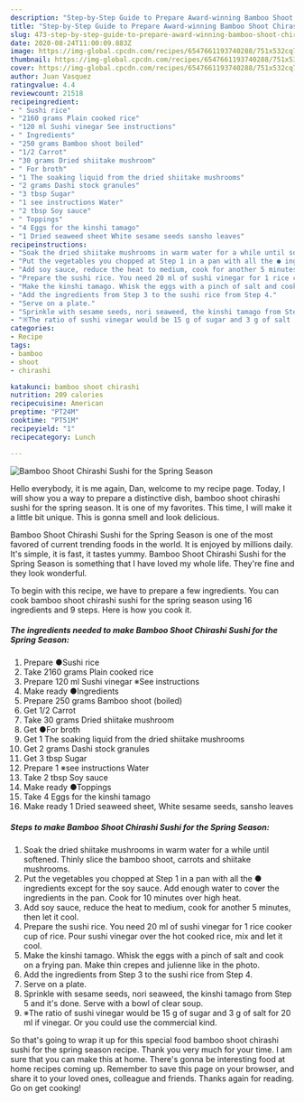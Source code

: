 ```yaml
---
description: "Step-by-Step Guide to Prepare Award-winning Bamboo Shoot Chirashi Sushi for the Spring Season"
title: "Step-by-Step Guide to Prepare Award-winning Bamboo Shoot Chirashi Sushi for the Spring Season"
slug: 473-step-by-step-guide-to-prepare-award-winning-bamboo-shoot-chirashi-sushi-for-the-spring-season
date: 2020-08-24T11:00:09.883Z
image: https://img-global.cpcdn.com/recipes/6547661193740288/751x532cq70/bamboo-shoot-chirashi-sushi-for-the-spring-season-recipe-main-photo.jpg
thumbnail: https://img-global.cpcdn.com/recipes/6547661193740288/751x532cq70/bamboo-shoot-chirashi-sushi-for-the-spring-season-recipe-main-photo.jpg
cover: https://img-global.cpcdn.com/recipes/6547661193740288/751x532cq70/bamboo-shoot-chirashi-sushi-for-the-spring-season-recipe-main-photo.jpg
author: Juan Vasquez
ratingvalue: 4.4
reviewcount: 21518
recipeingredient:
- " Sushi rice"
- "2160 grams Plain cooked rice"
- "120 ml Sushi vinegar See instructions"
- " Ingredients"
- "250 grams Bamboo shoot boiled"
- "1/2 Carrot"
- "30 grams Dried shiitake mushroom"
- " For broth"
- "1 The soaking liquid from the dried shiitake mushrooms"
- "2 grams Dashi stock granules"
- "3 tbsp Sugar"
- "1 see instructions Water"
- "2 tbsp Soy sauce"
- " Toppings"
- "4 Eggs for the kinshi tamago"
- "1 Dried seaweed sheet White sesame seeds sansho leaves"
recipeinstructions:
- "Soak the dried shiitake mushrooms in warm water for a while until softened. Thinly slice the bamboo shoot, carrots and shiitake mushrooms."
- "Put the vegetables you chopped at Step 1 in a pan with all the ● ingredients except for the soy sauce. Add enough water to cover the ingredients in the pan. Cook for 10 minutes over high heat."
- "Add soy sauce, reduce the heat to medium, cook for another 5 minutes, then let it cool."
- "Prepare the sushi rice. You need 20 ml of sushi vinegar for 1 rice cooker cup of rice. Pour sushi vinegar over the hot cooked rice, mix and let it cool."
- "Make the kinshi tamago. Whisk the eggs with a pinch of salt and cook on a frying pan. Make thin crepes and julienne like in the photo."
- "Add the ingredients from Step 3 to the sushi rice from Step 4."
- "Serve on a plate."
- "Sprinkle with sesame seeds, nori seaweed, the kinshi tamago from Step 5 and it&#39;s done. Serve with a bowl of clear soup."
- "※The ratio of sushi vinegar would be 15 g of sugar and 3 g of salt for 20 ml if vinegar. Or you could use the commercial kind."
categories:
- Recipe
tags:
- bamboo
- shoot
- chirashi

katakunci: bamboo shoot chirashi 
nutrition: 209 calories
recipecuisine: American
preptime: "PT24M"
cooktime: "PT51M"
recipeyield: "1"
recipecategory: Lunch

---
```



![Bamboo Shoot Chirashi Sushi for the Spring Season](https://img-global.cpcdn.com/recipes/6547661193740288/751x532cq70/bamboo-shoot-chirashi-sushi-for-the-spring-season-recipe-main-photo.jpg)

Hello everybody, it is me again, Dan, welcome to my recipe page. Today, I will show you a way to prepare a distinctive dish, bamboo shoot chirashi sushi for the spring season. It is one of my favorites. This time, I will make it a little bit unique. This is gonna smell and look delicious.

Bamboo Shoot Chirashi Sushi for the Spring Season is one of the most favored of current trending foods in the world. It is enjoyed by millions daily. It's simple, it is fast, it tastes yummy. Bamboo Shoot Chirashi Sushi for the Spring Season is something that I have loved my whole life. They're fine and they look wonderful.




To begin with this recipe, we have to prepare a few ingredients. You can cook bamboo shoot chirashi sushi for the spring season using 16 ingredients and 9 steps. Here is how you cook it.

<!--inarticleads1-->

##### The ingredients needed to make Bamboo Shoot Chirashi Sushi for the Spring Season:

1. Prepare  ●Sushi rice
1. Take 2160 grams Plain cooked rice
1. Prepare 120 ml Sushi vinegar ※See instructions
1. Make ready  ●Ingredients
1. Prepare 250 grams Bamboo shoot (boiled)
1. Get 1/2 Carrot
1. Take 30 grams Dried shiitake mushroom
1. Get  ●For broth
1. Get 1 The soaking liquid from the dried shiitake mushrooms
1. Get 2 grams Dashi stock granules
1. Get 3 tbsp Sugar
1. Prepare 1 ※see instructions Water
1. Take 2 tbsp Soy sauce
1. Make ready  ●Toppings
1. Take 4 Eggs for the kinshi tamago
1. Make ready 1 Dried seaweed sheet, White sesame seeds, sansho leaves




<!--inarticleads2-->

##### Steps to make Bamboo Shoot Chirashi Sushi for the Spring Season:

1. Soak the dried shiitake mushrooms in warm water for a while until softened. Thinly slice the bamboo shoot, carrots and shiitake mushrooms.
1. Put the vegetables you chopped at Step 1 in a pan with all the ● ingredients except for the soy sauce. Add enough water to cover the ingredients in the pan. Cook for 10 minutes over high heat.
1. Add soy sauce, reduce the heat to medium, cook for another 5 minutes, then let it cool.
1. Prepare the sushi rice. You need 20 ml of sushi vinegar for 1 rice cooker cup of rice. Pour sushi vinegar over the hot cooked rice, mix and let it cool.
1. Make the kinshi tamago. Whisk the eggs with a pinch of salt and cook on a frying pan. Make thin crepes and julienne like in the photo.
1. Add the ingredients from Step 3 to the sushi rice from Step 4.
1. Serve on a plate.
1. Sprinkle with sesame seeds, nori seaweed, the kinshi tamago from Step 5 and it&#39;s done. Serve with a bowl of clear soup.
1. ※The ratio of sushi vinegar would be 15 g of sugar and 3 g of salt for 20 ml if vinegar. Or you could use the commercial kind.




So that's going to wrap it up for this special food bamboo shoot chirashi sushi for the spring season recipe. Thank you very much for your time. I am sure that you can make this at home. There's gonna be interesting food at home recipes coming up. Remember to save this page on your browser, and share it to your loved ones, colleague and friends. Thanks again for reading. Go on get cooking!
